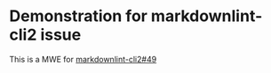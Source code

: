 # Demonstration for markdownlint-cli2 issue

This is a MWE for [markdownlint-cli2#49](https://github.com/DavidAnson/markdownlint-cli2/issues/49)
